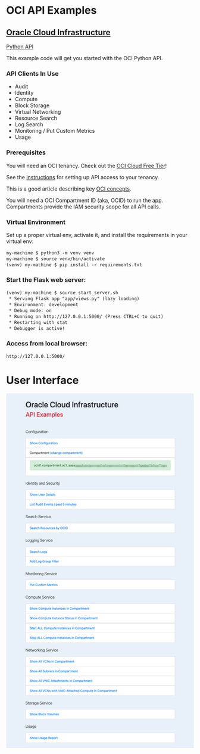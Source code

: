 # OCI API Examples 

## [Oracle Cloud Infrastructure](https://www.oracle.com/cloud/)

[Python API](https://docs.oracle.com/en-us/iaas/tools/python/latest)

This example code will get you started with the OCI Python API. 

### API Clients In Use

- Audit
- Identity
- Compute
- Block Storage
- Virtual Networking
- Resource Search
- Log Search
- Monitoring / Put Custom Metrics
- Usage

### Prerequisites

You will need an OCI tenancy.  Check out the [OCI Cloud Free Tier](https://www.oracle.com/cloud/free/)!

See the [instructions](https://docs.oracle.com/en-us/iaas/tools/python/latest) for setting up API access to your tenancy.

This is a good article describing key [OCI concepts](https://blogs.oracle.com/developers/post/introduction-to-the-key-concepts-of-oracle-cloud-infrastructure).

You will need a OCI Compartment ID (aka, OCID) to run the app.  Compartments provide the IAM security scope for all API calls.  


### Virtual Environment

Set up a proper virtual env, activate it, and install the requirements in your virtual env:

    my-machine $ python3 -m venv venv
    my-machine $ source venv/bin/activate
    (venv) my-machine $ pip install -r requirements.txt


### Start the Flask web server:

    (venv) my-machine $ source start_server.sh
     * Serving Flask app "app/views.py" (lazy loading)
     * Environment: development
     * Debug mode: on
     * Running on http://127.0.0.1:5000/ (Press CTRL+C to quit)
     * Restarting with stat
     * Debugger is active!

### Access from local browser:

    http://127.0.0.1:5000/

# User Interface

![User Interface](./images/screenshot.png)

